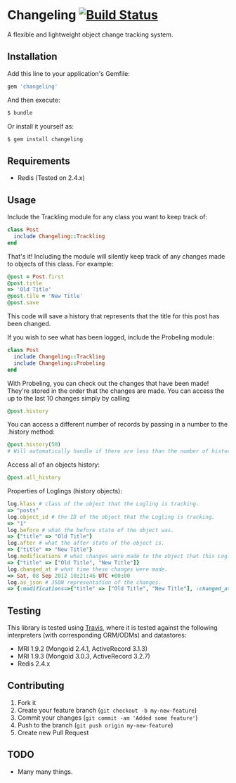 # Changeling [![Build Status][travis-image]][travis-link]

[travis-image]: https://secure.travis-ci.org/hahuang65/Changeling.png?branch=master
[travis-link]: http://travis-ci.org/hahuang65/Changeling
[travis-home]: http://travis-ci.org/

A flexible and lightweight object change tracking system.

## Installation

Add this line to your application's Gemfile:
    
```ruby
gem 'changeling'
```

And then execute:

```sh
$ bundle
```

Or install it yourself as:

```sh
$ gem install changeling
```

## Requirements

* Redis (Tested on 2.4.x)

## Usage

Include the Trackling module for any class you want to keep track of:

```ruby
class Post
  include Changeling::Trackling
end
```

That's it! Including the module will silently keep track of any changes made to objects of this class.
For example:

```ruby
@post = Post.first
@post.title
=> 'Old Title'
@post.tile = 'New Title'
@post.save
```

This code will save a history that represents that the title for this post has been changed.

If you wish to see what has been logged, include the Probeling module:

```ruby
class Post
  include Changeling::Trackling
  include Changeling::Probeling
end
```

With Probeling, you can check out the changes that have been made! They're stored in the order that the changes are made.
You can access the up to the last 10 changes simply by calling

```ruby
@post.history
```

You can access a different number of records by passing in a number to the .history method:

```ruby
@post.history(50)
# Will automatically handle if there are less than the number of histories requested.
```

Access all of an objects history:

```ruby
@post.all_history
```

Properties of Loglings (history objects):

```ruby
log.klass # class of the object that the Logling is tracking.
=> "posts"
log.object_id # the ID of the object that the Logling is tracking.
=> "1"
log.before # what the before state of the object was.
=> {"title" => "Old Title"}
log.after # what the after state of the object is.
=> {"title" => "New Title"}
log.modifications # what changes were made to the object that this Logling recorded. Basically a roll up of the .before and .after methods.
=> {"title" => ["Old Title", "New Title"]}
log.changed_at # what time these changes were made.
=> Sat, 08 Sep 2012 10:21:46 UTC +00:00
log.as_json # JSON representation of the changes.
=> {:modifications=>{"title" => ["Old Title", "New Title"], :changed_at => Sat, 08 Sep 2012 10:21:46 UTC +00:00}
```

## Testing

This library is tested using [Travis][travis-home], where it is tested
against the following interpreters (with corresponding ORM/ODMs) and datastores:

* MRI 1.9.2 (Mongoid 2.4.1, ActiveRecord 3.1.3)
* MRI 1.9.3 (Mongoid 3.0.3, ActiveRecord 3.2.7)
* Redis 2.4.x

## Contributing

1. Fork it
2. Create your feature branch (`git checkout -b my-new-feature`)
3. Commit your changes (`git commit -am 'Added some feature'`)
4. Push to the branch (`git push origin my-new-feature`)
5. Create new Pull Request

## TODO

* Many many things.
